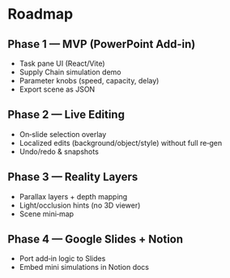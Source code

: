 # Roadmap

## Phase 1 — MVP (PowerPoint Add-in)
- Task pane UI (React/Vite)
- Supply Chain simulation demo
- Parameter knobs (speed, capacity, delay)
- Export scene as JSON

## Phase 2 — Live Editing
- On‑slide selection overlay
- Localized edits (background/object/style) without full re‑gen
- Undo/redo & snapshots

## Phase 3 — Reality Layers
- Parallax layers + depth mapping
- Light/occlusion hints (no 3D viewer)
- Scene mini‑map

## Phase 4 — Google Slides + Notion
- Port add‑in logic to Slides
- Embed mini simulations in Notion docs
